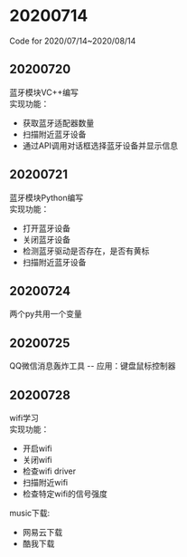 # 20200714  
Code for 2020/07/14~2020/08/14  

## 20200720  
蓝牙模块VC++编写  
实现功能：  
* 获取蓝牙适配器数量
* 扫描附近蓝牙设备
* 通过API调用对话框选择蓝牙设备并显示信息  

## 20200721  
蓝牙模块Python编写  
实现功能：  
* 打开蓝牙设备
* 关闭蓝牙设备
* 检测蓝牙驱动是否存在，是否有黄标
* 扫描附近蓝牙设备  

## 20200724  
两个py共用一个变量  

## 20200725  
QQ微信消息轰炸工具 -- 应用：键盘鼠标控制器  

## 20200728  
wifi学习  
实现功能：  
* 开启wifi
* 关闭wifi
* 检查wifi driver
* 扫描附近wifi
* 检查特定wifi的信号强度  

music下载:  
* 网易云下载
* 酷我下载
